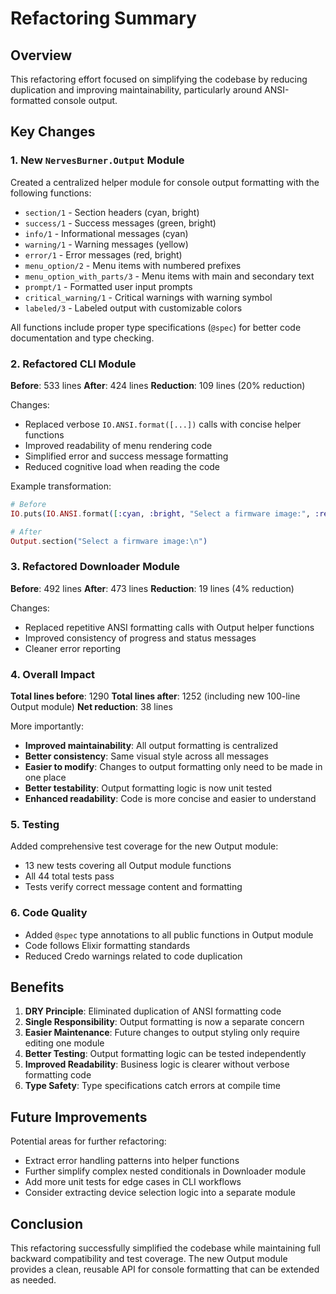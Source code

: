 # Refactoring Summary

## Overview

This refactoring effort focused on simplifying the codebase by reducing duplication and improving maintainability, particularly around ANSI-formatted console output.

## Key Changes

### 1. New `NervesBurner.Output` Module

Created a centralized helper module for console output formatting with the following functions:

- `section/1` - Section headers (cyan, bright)
- `success/1` - Success messages (green, bright)
- `info/1` - Informational messages (cyan)
- `warning/1` - Warning messages (yellow)
- `error/1` - Error messages (red, bright)
- `menu_option/2` - Menu items with numbered prefixes
- `menu_option_with_parts/3` - Menu items with main and secondary text
- `prompt/1` - Formatted user input prompts
- `critical_warning/1` - Critical warnings with warning symbol
- `labeled/3` - Labeled output with customizable colors

All functions include proper type specifications (`@spec`) for better code documentation and type checking.

### 2. Refactored CLI Module

**Before**: 533 lines
**After**: 424 lines
**Reduction**: 109 lines (20% reduction)

Changes:
- Replaced verbose `IO.ANSI.format([...])` calls with concise helper functions
- Improved readability of menu rendering code
- Simplified error and success message formatting
- Reduced cognitive load when reading the code

Example transformation:
```elixir
# Before
IO.puts(IO.ANSI.format([:cyan, :bright, "Select a firmware image:", :reset, "\n"]))

# After
Output.section("Select a firmware image:\n")
```

### 3. Refactored Downloader Module

**Before**: 492 lines
**After**: 473 lines
**Reduction**: 19 lines (4% reduction)

Changes:
- Replaced repetitive ANSI formatting calls with Output helper functions
- Improved consistency of progress and status messages
- Cleaner error reporting

### 4. Overall Impact

**Total lines before**: 1290
**Total lines after**: 1252 (including new 100-line Output module)
**Net reduction**: 38 lines

More importantly:
- **Improved maintainability**: All output formatting is centralized
- **Better consistency**: Same visual style across all messages
- **Easier to modify**: Changes to output formatting only need to be made in one place
- **Better testability**: Output formatting logic is now unit tested
- **Enhanced readability**: Code is more concise and easier to understand

### 5. Testing

Added comprehensive test coverage for the new Output module:
- 13 new tests covering all Output module functions
- All 44 total tests pass
- Tests verify correct message content and formatting

### 6. Code Quality

- Added `@spec` type annotations to all public functions in Output module
- Code follows Elixir formatting standards
- Reduced Credo warnings related to code duplication

## Benefits

1. **DRY Principle**: Eliminated duplication of ANSI formatting code
2. **Single Responsibility**: Output formatting is now a separate concern
3. **Easier Maintenance**: Future changes to output styling only require editing one module
4. **Better Testing**: Output formatting logic can be tested independently
5. **Improved Readability**: Business logic is clearer without verbose formatting code
6. **Type Safety**: Type specifications catch errors at compile time

## Future Improvements

Potential areas for further refactoring:
- Extract error handling patterns into helper functions
- Further simplify complex nested conditionals in Downloader module
- Add more unit tests for edge cases in CLI workflows
- Consider extracting device selection logic into a separate module

## Conclusion

This refactoring successfully simplified the codebase while maintaining full backward compatibility and test coverage. The new Output module provides a clean, reusable API for console formatting that can be extended as needed.

